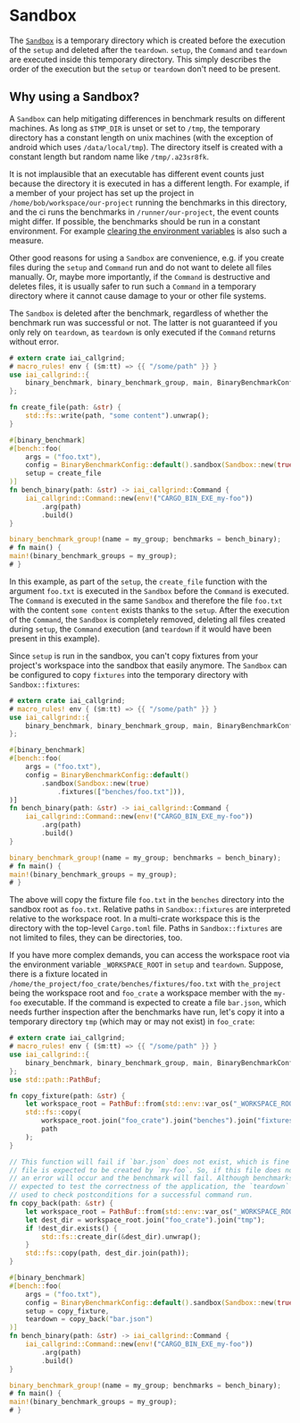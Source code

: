 # Sandbox

The
[`Sandbox`](https://docs.rs/iai-callgrind/0.13.0/iai_callgrind/struct.Sandbox.html)
is a temporary directory which is created before the execution of the `setup`
and deleted after the `teardown`. `setup`, the `Command` and `teardown` are
executed inside this temporary directory. This simply describes the order of the
execution but the `setup` or `teardown` don't need to be present.

## Why using a Sandbox?

A `Sandbox` can help mitigating differences in benchmark results on different
machines. As long as `$TMP_DIR` is unset or set to `/tmp`, the temporary
directory has a constant length on unix machines (with the exception of android
which uses `/data/local/tmp`). The directory itself is created with a constant
length but random name like `/tmp/.a23sr8fk`.

It is not implausible that an executable has different event counts just because
the directory it is executed in has a different length. For example, if a member
of your project has set up the project in `/home/bob/workspace/our-project`
running the benchmarks in this directory, and the ci runs the benchmarks in
`/runner/our-project`, the event counts might differ. If possible, the
benchmarks should be run in a constant environment. For example [clearing the
environment variables](../important.md) is also such a measure.

Other good reasons for using a `Sandbox` are convenience, e.g. if you create
files during the `setup` and `Command` run and do not want to delete all files
manually. Or, maybe more importantly, if the `Command` is destructive and
deletes files, it is usually safer to run such a `Command` in a temporary
directory where it cannot cause damage to your or other file systems.

The `Sandbox` is deleted after the benchmark, regardless of whether the
benchmark run was successful or not. The latter is not guaranteed if you only
rely on `teardown`, as `teardown` is only executed if the `Command` returns
without error.

```rust
# extern crate iai_callgrind;
# macro_rules! env { ($m:tt) => {{ "/some/path" }} }
use iai_callgrind::{
    binary_benchmark, binary_benchmark_group, main, BinaryBenchmarkConfig, Sandbox
};

fn create_file(path: &str) {
    std::fs::write(path, "some content").unwrap();
}

#[binary_benchmark]
#[bench::foo(
    args = ("foo.txt"),
    config = BinaryBenchmarkConfig::default().sandbox(Sandbox::new(true)),
    setup = create_file
)]
fn bench_binary(path: &str) -> iai_callgrind::Command {
    iai_callgrind::Command::new(env!("CARGO_BIN_EXE_my-foo"))
        .arg(path)
        .build()
}

binary_benchmark_group!(name = my_group; benchmarks = bench_binary);
# fn main() {
main!(binary_benchmark_groups = my_group);
# }
```

In this example, as part of the `setup`, the `create_file` function with the
argument `foo.txt` is executed in the `Sandbox` before the `Command` is
executed. The `Command` is executed in the same `Sandbox` and therefore the file
`foo.txt` with the content `some content` exists thanks to the `setup`. After
the execution of the `Command`, the `Sandbox` is completely removed, deleting
all files created during `setup`, the `Command` execution (and `teardown` if it
would have been present in this example).

Since `setup` is run in the sandbox, you can't copy fixtures from your project's
workspace into the sandbox that easily anymore. The `Sandbox` can be configured
to copy `fixtures` into the temporary directory with `Sandbox::fixtures`:

```rust
# extern crate iai_callgrind;
# macro_rules! env { ($m:tt) => {{ "/some/path" }} }
use iai_callgrind::{
    binary_benchmark, binary_benchmark_group, main, BinaryBenchmarkConfig, Sandbox
};

#[binary_benchmark]
#[bench::foo(
    args = ("foo.txt"),
    config = BinaryBenchmarkConfig::default()
        .sandbox(Sandbox::new(true)
            .fixtures(["benches/foo.txt"])),
)]
fn bench_binary(path: &str) -> iai_callgrind::Command {
    iai_callgrind::Command::new(env!("CARGO_BIN_EXE_my-foo"))
        .arg(path)
        .build()
}

binary_benchmark_group!(name = my_group; benchmarks = bench_binary);
# fn main() {
main!(binary_benchmark_groups = my_group);
# }
```

The above will copy the fixture file `foo.txt` in the `benches` directory into
the sandbox root as `foo.txt`. Relative paths in `Sandbox::fixtures` are
interpreted relative to the workspace root. In a multi-crate workspace this is
the directory with the top-level `Cargo.toml` file. Paths in `Sandbox::fixtures`
are not limited to files, they can be directories, too.

If you have more complex demands, you can access the workspace root via the
environment variable `_WORKSPACE_ROOT` in `setup` and `teardown`. Suppose, there
is a fixture located in `/home/the_project/foo_crate/benches/fixtures/foo.txt`
with `the_project` being the workspace root and `foo_crate` a workspace member
with the `my-foo` executable. If the command is expected to create a file
`bar.json`, which needs further inspection after the benchmarks have run, let's
copy it into a temporary directory `tmp` (which may or may not exist) in
`foo_crate`:

```rust
# extern crate iai_callgrind;
# macro_rules! env { ($m:tt) => {{ "/some/path" }} }
use iai_callgrind::{
    binary_benchmark, binary_benchmark_group, main, BinaryBenchmarkConfig, Sandbox
};
use std::path::PathBuf;

fn copy_fixture(path: &str) {
    let workspace_root = PathBuf::from(std::env::var_os("_WORKSPACE_ROOT").unwrap());
    std::fs::copy(
        workspace_root.join("foo_crate").join("benches").join("fixtures").join(path),
        path
    );
}

// This function will fail if `bar.json` does not exist, which is fine as this
// file is expected to be created by `my-foo`. So, if this file does not exist,
// an error will occur and the benchmark will fail. Although benchmarks are not
// expected to test the correctness of the application, the `teardown` can be
// used to check postconditions for a successful command run.
fn copy_back(path: &str) {
    let workspace_root = PathBuf::from(std::env::var_os("_WORKSPACE_ROOT").unwrap());
    let dest_dir = workspace_root.join("foo_crate").join("tmp");
    if !dest_dir.exists() {
        std::fs::create_dir(&dest_dir).unwrap();
    }
    std::fs::copy(path, dest_dir.join(path));
}

#[binary_benchmark]
#[bench::foo(
    args = ("foo.txt"),
    config = BinaryBenchmarkConfig::default().sandbox(Sandbox::new(true)),
    setup = copy_fixture,
    teardown = copy_back("bar.json")
)]
fn bench_binary(path: &str) -> iai_callgrind::Command {
    iai_callgrind::Command::new(env!("CARGO_BIN_EXE_my-foo"))
        .arg(path)
        .build()
}

binary_benchmark_group!(name = my_group; benchmarks = bench_binary);
# fn main() {
main!(binary_benchmark_groups = my_group);
# }
```
